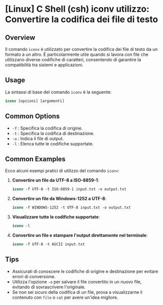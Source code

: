 # [Linux] C Shell (csh) iconv utilizzo: Convertire la codifica dei file di testo

## Overview
Il comando `iconv` è utilizzato per convertire la codifica dei file di testo da un formato a un altro. È particolarmente utile quando si lavora con file che utilizzano diverse codifiche di caratteri, consentendo di garantire la compatibilità tra sistemi e applicazioni.

## Usage
La sintassi di base del comando `iconv` è la seguente:

```csh
iconv [opzioni] [argomenti]
```

## Common Options
- `-f` : Specifica la codifica di origine.
- `-t` : Specifica la codifica di destinazione.
- `-o` : Indica il file di output.
- `-l` : Elenca tutte le codifiche supportate.

## Common Examples
Ecco alcuni esempi pratici di utilizzo del comando `iconv`:

1. **Convertire un file da UTF-8 a ISO-8859-1**:
   ```csh
   iconv -f UTF-8 -t ISO-8859-1 input.txt -o output.txt
   ```

2. **Convertire un file da Windows-1252 a UTF-8**:
   ```csh
   iconv -f WINDOWS-1252 -t UTF-8 input.txt -o output.txt
   ```

3. **Visualizzare tutte le codifiche supportate**:
   ```csh
   iconv -l
   ```

4. **Convertire un file e stampare l'output direttamente nel terminale**:
   ```csh
   iconv -f UTF-8 -t ASCII input.txt
   ```

## Tips
- Assicurati di conoscere le codifiche di origine e destinazione per evitare errori di conversione.
- Utilizza l'opzione `-o` per salvare il file convertito in un nuovo file, evitando di sovrascrivere l'originale.
- Se non sei sicuro della codifica di un file, prova a visualizzarne il contenuto con `file` o `cat` per avere un'idea migliore.